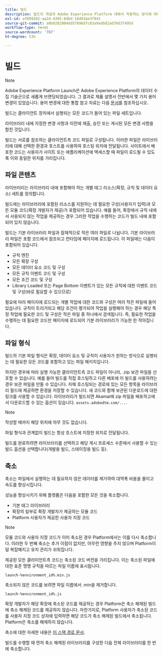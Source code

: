 ```yaml
---
title: 빌드
description: 빌드의 개념과 Adobe Experience Platform 내에서 작동하는 방식에 대해 알아봅니다.
exl-id: af899282-aa2d-4395-8dbd-18d91be3f041
source-git-commit: a8b0282004dd57096dfc63a9adb82ad70d37495d
workflow-type: tm+mt
source-wordcount: '787'
ht-degree: 53%

---
```


# 빌드

>[!NOTE]
>
>Adobe Experience Platform Launch은 Adobe Experience Platform의 데이터 수집 기술군으로 새롭게 브랜딩되었습니다. 그 결과로 제품 설명서 전반에서 몇 가지 용어 변경이 있었습니다. 용어 변경에 대한 통합 참고 자료는 다음 [문서](../../term-updates.md)를 참조하십시오.

빌드는 클라이언트 장치에서 실행되는 모든 코드가 들어 있는 파일 세트입니다.

라이브러리 내에 지정한 변경 사항과 이전에 제출, 승인 또는 게시된 모든 변경 사항을 합친 것입니다.

빌드는 서로를 참조하는 클라이언트측 코드 파일로 구성됩니다. 이러한 파일은 라이브러리에 대해 선택한 환경과 호스트를 사용하여 호스팅 위치에 전달됩니다. 사이트에서 배포한 코드는 사용자가 사이트 또는 애플리케이션에 액세스할 때 파일이 로드될 수 있도록 이와 동일한 위치를 가리킵니다.

## 파일 콘텐츠

라이브러리는 라이브러리 내에 포함해야 하는 개별 태그 리소스(확장, 규칙 및 데이터 요소) 세트를 정의합니다.

빌드에는 라이브러리에 포함된 리소스를 지원하는 데 필요한 구성(사용자가 입력)과 모든 모듈 코드(확장 개발자가 제공)가 포함되어 있습니다. 예를 들어, 확장에서 규칙 내에서 사용되지 않는 작업을 제공하는 경우 그러한 작업을 수행하는 코드가 빌드 내에 포함되어 있지 않습니다.

빌드는 기본 라이브러리 파일과 잠재적으로 작은 여러 파일로 나뉩니다. 기본 라이브러리 파일은 포함 코드에서 참조되고 런타임에 페이지에 로드됩니다. 이 파일에는 다음이 포함되어 있습니다.

* 규칙 엔진
* 모든 확장 구성
* 모든 데이터 요소 코드 및 구성
* 모든 규칙 이벤트 코드 및 구성
* 모든 조건 코드 및 구성
* Library Loaded 또는 Page Bottom 이벤트가 있는 모든 규칙에 대한 이벤트 코드 및 구성(바로 필요할 수 있으므로)

필요에 따라 페이지에 로드되는 개별 작업에 대한 코드와 구성은 여러 작은 파일에 들어 있습니다. 규칙이 트리거되고 해당 조건이 평가되어 작업을 실행해야 하는 경우 해당 특정 작업에 필요한 코드 및 구성은 작은 파일 중 하나에서 검색됩니다. 즉, 필요한 작업을 수행하는 데 필요한 코드만 페이지에 로드되어 기본 라이브러리가 가능한 한 작아집니다.

## 파일 형식

빌드의 기본 파일 형식은 확장, 데이터 요소 및 규칙이 사용자가 원하는 방식으로 실행되는 데 필요한 모든 코드를 포함하고 있는 파일 패키지입니다.

하지만 경우에 따라 실행 가능한 클라이언트측 코드 파일이 아니라, .zip 보관 파일을 선호할 수 있습니다. 예를 들어 빌드를 직접 호스팅하고 다른 배포에 이 빌드를 사용하려는 경우 보관 파일을 만들 수 있습니다. 자체 호스팅되는 경로에 있는 모든 항목을 라이브러리 필드에 제공하면 환경을 저장할 수 있습니다. 새 코드와 함께 보관된 다운로드에 대한 링크를 사용할 수 있습니다. 라이브러리가 빌드되면 Akamai에 zip 파일을 배포하고에서 다운로드할 수 있는 옵션이 있습니다. `assets.adobedtm.com/...`.

>[!NOTE]
>
>작성할 때까지 해당 위치에 아무 것도 없습니다.

파일 형식과 관계없이 빌드는 항상 호스트에 지정한 위치로 전달됩니다.

빌드를 완료하려면 라이브러리를 선택하고 해당 게시 프로세스 수준에서 사용할 수 있는 빌드 옵션을 선택합니다(개발용 빌드, 스테이징용 빌드 등).

## 축소

축소는 파일에서 실행하는 데 필요하지 않은 데이터를 제거하여 대역폭 비용을 줄이고 속도를 향상시킵니다.

성능을 향상시키기 위해 플랫폼은 다음을 포함한 모든 것을 축소합니다.

* 기본 태그 라이브러리
* 확장의 일부로 확장 개발자가 제공하는 모듈 코드
* Platform 사용자가 제공한 사용자 지정 코드

>[!NOTE]
>
>모듈 코드와 사용자 지정 코드가 이미 축소된 경우 Platform에서는 이를 다시 축소합니다. 이러한 두 번째 축소는 추가 이점이 없지만, 아무런 영향을 주지 않으며 Platform이 덜 복잡해지고 유지 관리가 쉬워집니다.

제공된 모든 클라이언트측 코드는 축소된 코드 버전을 가리킵니다. 이는 축소된 파일에 대한 표준 명명 규칙을 따르는 파일 이름에 표시됩니다.

`launch-%environment_id%.min.js`

축소되지 않은 코드를 보려면 파일 이름에서 .min을 제거합니다.

`launch-%environment_id%.js`

확장 개발자가 해당 확장에 축소된 코드를 제공하는 경우 Platform은 축소 해제된 빌드에 축소 해제된 코드를 제공하지 않습니다. 마찬가지로, Platform 사용자가 축소된 코드를 사용자 지정 코드 상자에 입력하면 해당 코드가 축소 해제된 빌드에서 축소됩니다. Platform은 축소를 해제하지 않습니다.

축소에 대한 자세한 내용은 [이 스택 경로 문서](https://blog.stackpath.com/glossary/minification/).

빌드를 수행할 때 먼저 축소 해제된 라이브러리를 구성한 다음 전체 라이브러리를 한 번에 축소합니다.
